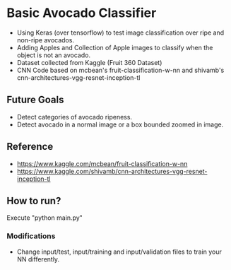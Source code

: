 # Basic Avocado Classifier

 - Using Keras (over tensorflow) to test image classification over ripe and non-ripe avocados.
 - Adding Apples and Collection of Apple images to classify when the object is not an avocado.
 - Dataset collected from Kaggle (Fruit 360 Dataset)
 - CNN Code based on mcbean's fruit-classification-w-nn and shivamb's cnn-architectures-vgg-resnet-inception-tl

## Future Goals
 - Detect categories of avocado ripeness.
 - Detect avocado in a normal image or a box bounded zoomed in image.

## Reference
 - https://www.kaggle.com/mcbean/fruit-classification-w-nn
 - https://www.kaggle.com/shivamb/cnn-architectures-vgg-resnet-inception-tl

## How to run?
Execute "python main.py"

### Modifications
 - Change input/test, input/training and input/validation files to train your NN differently.

